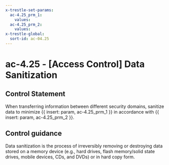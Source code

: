 ```yaml
---
x-trestle-set-params:
  ac-4.25_prm_1:
    values:
  ac-4.25_prm_2:
    values:
x-trestle-global:
  sort-id: ac-04.25
---
```


# ac-4.25 - \[Access Control\] Data Sanitization

## Control Statement

When transferring information between different security domains, sanitize data to minimize {{ insert: param, ac-4.25_prm_1 }} in accordance with {{ insert: param, ac-4.25_prm_2 }}.

## Control guidance

Data sanitization is the process of irreversibly removing or destroying data stored on a memory device (e.g., hard drives, flash memory/solid state drives, mobile devices, CDs, and DVDs) or in hard copy form.
